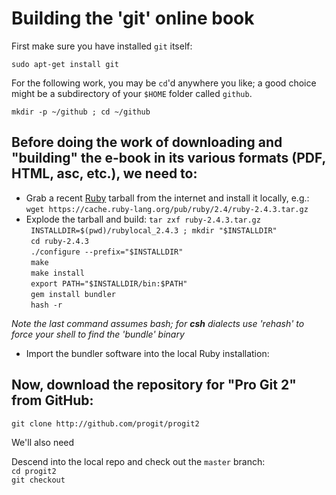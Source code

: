 # Building the 'git' online book


First make sure you have installed `git` itself:  
```
sudo apt-get install git
```
For the following work, you may be `cd`'d anywhere you like; a good choice might be a subdirectory of your `$HOME` folder called `github`.  

```
mkdir -p ~/github ; cd ~/github
```

## Before doing the work of downloading and "building" the e-book in its various formats (PDF, HTML, asc, etc.), we need to:
-  Grab a recent [Ruby](https://www.ruby-lang.org/en/) tarball from the internet and install it locally, e.g.:  
`wget https://cache.ruby-lang.org/pub/ruby/2.4/ruby-2.4.3.tar.gz
`
- Explode the tarball and build:
` tar zxf ruby-2.4.3.tar.gz `  
` INSTALLDIR=$(pwd)/rubylocal_2.4.3 ; mkdir "$INSTALLDIR"`  
` cd ruby-2.4.3`  
` ./configure --prefix="$INSTALLDIR"`  
` make`  
` make install`  
` export PATH="$INSTALLDIR/bin:$PATH"`  
` gem install bundler`  
` hash -r`

*Note the last command assumes bash; for **csh** dialects use 'rehash' to force your shell to find the 'bundle' binary*
- Import the bundler software into the local Ruby installation:

## Now, download the repository for "Pro Git 2" from GitHub:  
```
git clone http://github.com/progit/progit2
```


We'll also need

Descend into the local repo and check out the `master` branch:  
`cd progit2`  
`git checkout`  
